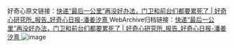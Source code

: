 好奇心原文链接：[快递“最后一公里”再没好办法，门卫和前台们都要累死了 | 好奇心研究所_报告_好奇心日报-潘姜汐熹 ](https://www.qdaily.com/articles/12399.html)
WebArchive归档链接：[快递“最后一公里”再没好办法，门卫和前台们都要累死了 | 好奇心研究所_报告_好奇心日报-潘姜汐熹 ](http://web.archive.org/web/20190623172647/https://www.qdaily.com/articles/12399.html)
![image](http://ww3.sinaimg.cn/large/007d5XDply1g3wjpmw1ydj30u02vh4qp)
